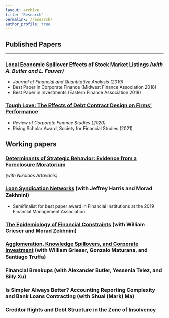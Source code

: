 ```yaml
---
layout: archive
title: "Research"
permalink: /research/
author_profile: true
---
```


## Published Papers

---
### [Local Economic Spillover Effects of Stock Market Listings](https://papers.ssrn.com/sol3/papers.cfm?abstract_id=2695464) *(with A. Butler and L. Fauver)*
  - *Journal of Financial and Quantitative Analysis (2019)*
  - Best Paper in Corporate Finance (Midwest Finance Association 2018)
  - Best Paper in Investments (Eastern Finance Association 2018)

### [Tough Love: The Effects of Debt Contract Design on Firms' Performance](https://papers.ssrn.com/sol3/papers.cfm?abstract_id=2551333)
  - *Review of Corporate Finance Studies (2020)*
  - Rising Scholar Award, Society for Financial Studies (2021)


## Working papers

### [Determinants of Strategic Behavior: Evidence from a Foreclosure Moratorium](https://papers.ssrn.com/sol3/papers.cfm?abstract_id=2946595) 
*(with Nikolaos Artavanis)*

### [Loan Syndication Networks](https://papers.ssrn.com/sol3/papers.cfm?abstract_id=3295980) (with Jeffrey Harris and Morad Zekhnini)

  - Semifinalist for best paper award in Financial Institutions at the 2019 Financial Management Association.

### [The Epidemiology of Financial Constraints](https://papers.ssrn.com/sol3/papers.cfm?abstract_id=3904480) (with William Grieser and Morad Zekhnini)

### [Agglomeration, Knowledge Spillovers, and Corporate Investment](https://papers.ssrn.com/sol3/papers.cfm?abstract_id=2851588) (with William Grieser, Gonzalo Maturana, and Santiago Truffa)

### Financial Breakups (with Alexander Butler, Yessenia Telez, and Billy Xu)

### Is Simpler Always Better? Accounting Reporting Complexity and Bank Loans Contracting (with Shuai (Mark) Ma)

### Creditor Rights and Debt Structure in the Zone of Insolvency






<!-- 
{% if author.googlescholar %}
  You can also find my articles on <u><a href="{{author.googlescholar}}">my Google Scholar profile</a>.</u>
{% endif %}

{% include base_path %}

{% for post in site.publications reversed %}
  {% include archive-single.html %}
{% endfor %}
 -->